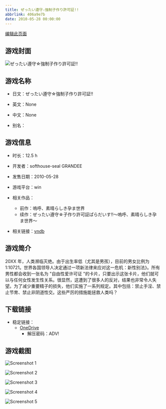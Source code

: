 ```yaml
---
title: ぜったい遵守☆強制子作り許可証!!
abbrlink: 406a9e7b
date: 2010-05-28 00:00:00
---
```

[编辑此页面](https://github.com/ACG-3/ADV3-source/blob/main/source/_posts/games/%E3%81%9C%E3%81%A3%E3%81%9F%E3%81%84%E9%81%B5%E5%AE%88%E2%98%86%E5%BC%B7%E5%88%B6%E5%AD%90%E4%BD%9C%E3%82%8A%E8%A8%B1%E5%8F%AF%E8%A8%BC%21%21.md)

## 游戏封面

![ぜったい遵守☆強制子作り許可証!!](https://pan.timero.xyz/onedrive/img_lib_001/%E3%81%9C%E3%81%A3%E3%81%9F%E3%81%84%E9%81%B5%E5%AE%88%E2%98%86%E5%BC%B7%E5%88%B6%E5%AD%90%E4%BD%9C%E3%82%8A%E8%A8%B1%E5%8F%AF%E8%A8%BC%21%21_cover.avif)


## 游戏名称

- 日文：ぜったい遵守☆強制子作り許可証!!
- 英文：None
- 中文：None

- 别名：


## 游戏信息

- 时长：12.5 h
- 开发者：softhouse-seal GRANDEE
- 发售日期：2010-05-28
- 游戏平台：win
- 相关作品：
   - 前作：嗚呼、素晴らしき孕ま世界
   - 续作：ぜったい遵守☆子作り許可証ぱらだいす!!～嗚呼、素晴らしき孕ま世界～

- 相关链接：[vndb](https://vndb.org/v4038)


## 游戏简介

20XX 年，人类濒临灭绝。由于出生率低（尤其是男孩），目前的男女比例为 1:10721。世界各国领导人决定通过一项新法律来应对这一危机：新性别法》。所有男性都会收到一张名为 "自由性爱许可证 "的卡片，只要出示这张卡片，他们就可以与任何女性发生性关系。很显然，这遭到了很多人的反对，结果也非常令人失望。为了减少重要精子的损失，他们实施了一系列规定。其中包括：禁止手淫、禁止节育、禁止非阴道性交。这些严厉的措施能拯救人类吗？




## 下载链接

- 稳定链接：
    - [OneDrive](https://pan.timero.xyz/onedrive/adv_lib_001/%E3%81%9C%E3%81%A3%E3%81%9F%E3%81%84%E9%81%B5%E5%AE%88%E2%98%86%E5%BC%B7%E5%88%B6%E5%AD%90%E4%BD%9C%E3%82%8A%E8%A8%B1%E5%8F%AF%E8%A8%BC%21%21)
        - 解压密码：ADV!



## 游戏截图


![Screenshot 1](https://pan.timero.xyz/onedrive/img_lib_001/%E3%81%9C%E3%81%A3%E3%81%9F%E3%81%84%E9%81%B5%E5%AE%88%E2%98%86%E5%BC%B7%E5%88%B6%E5%AD%90%E4%BD%9C%E3%82%8A%E8%A8%B1%E5%8F%AF%E8%A8%BC%21%21_Screenshot_1.avif)

![Screenshot 2](https://pan.timero.xyz/onedrive/img_lib_001/%E3%81%9C%E3%81%A3%E3%81%9F%E3%81%84%E9%81%B5%E5%AE%88%E2%98%86%E5%BC%B7%E5%88%B6%E5%AD%90%E4%BD%9C%E3%82%8A%E8%A8%B1%E5%8F%AF%E8%A8%BC%21%21_Screenshot_2.avif)

![Screenshot 3](https://pan.timero.xyz/onedrive/img_lib_001/%E3%81%9C%E3%81%A3%E3%81%9F%E3%81%84%E9%81%B5%E5%AE%88%E2%98%86%E5%BC%B7%E5%88%B6%E5%AD%90%E4%BD%9C%E3%82%8A%E8%A8%B1%E5%8F%AF%E8%A8%BC%21%21_Screenshot_3.avif)

![Screenshot 4](https://pan.timero.xyz/onedrive/img_lib_001/%E3%81%9C%E3%81%A3%E3%81%9F%E3%81%84%E9%81%B5%E5%AE%88%E2%98%86%E5%BC%B7%E5%88%B6%E5%AD%90%E4%BD%9C%E3%82%8A%E8%A8%B1%E5%8F%AF%E8%A8%BC%21%21_Screenshot_4.avif)

![Screenshot 5](https://pan.timero.xyz/onedrive/img_lib_001/%E3%81%9C%E3%81%A3%E3%81%9F%E3%81%84%E9%81%B5%E5%AE%88%E2%98%86%E5%BC%B7%E5%88%B6%E5%AD%90%E4%BD%9C%E3%82%8A%E8%A8%B1%E5%8F%AF%E8%A8%BC%21%21_Screenshot_5.avif)

